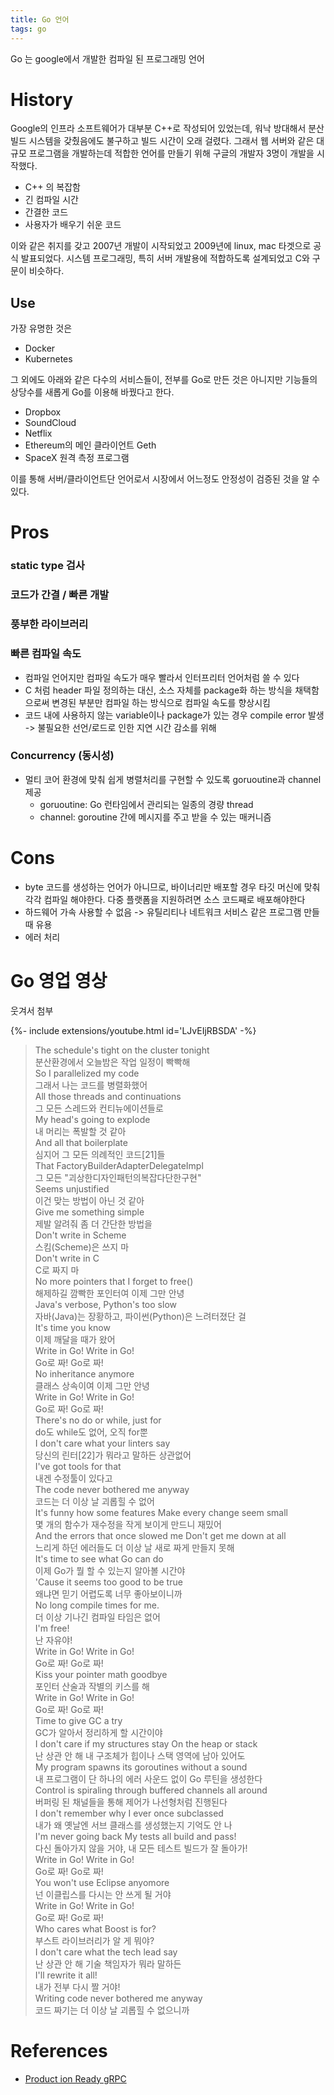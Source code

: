 ```yaml
---
title: Go 언어
tags: go
---
```


Go 는 google에서 개발한 컴파일 된 프로그래밍 언어

<!--more-->

# History

Google의 인프라 소프트웨어가 대부분 C++로 작성되어 있었는데, 워낙 방대해서 분산 빌드 시스템을 갖췄음에도 불구하고 빌드 시간이 오래 걸렸다. 그래서 웹 서버와 같은 대규모 프로그램을 개발하는데 적합한 언어를 만들기 위해 구글의 개발자 3명이 개발을 시작했다.

- C++ 의 복잡함
- 긴 컴파일 시간
- 간결한 코드
- 사용자가 배우기 쉬운 코드

이와 같은 취지를 갖고 2007년 개발이 시작되었고 2009년에 linux, mac 타겟으로 공식 발표되었다.
시스템 프로그래밍, 특히 서버 개발용에 적합하도록 설계되었고 C와 구문이 비슷하다.

## Use

가장 유명한 것은

- Docker
- Kubernetes

그 외에도 아래와 같은 다수의 서비스들이, 전부를 Go로 만든 것은 아니지만 기능들의 상당수를 새롭게 Go를 이용해 바꿨다고 한다.

- Dropbox
- SoundCloud
- Netflix
- Ethereum의 메인 클라이언트 Geth
- SpaceX 원격 측정 프로그램

이를 통해 서버/클라이언트단 언어로서 시장에서 어느정도 안정성이 검증된 것을 알 수 있다.

# Pros

### static type 검사

### 코드가 간결 / 빠른 개발

### 풍부한 라이브러리

### 빠른 컴파일 속도

- 컴파일 언어지만 컴파일 속도가 매우 빨라서 인터프리터 언어처럼 쓸 수 있다
- C 처럼 header 파일 정의하는 대신, 소스 자체를 package화 하는 방식을 채택함으로써 변경된 부분만 컴파일 하는 방식으로 컴파일 속도를 향상시킴
- 코드 내에 사용하지 않는 variable이나 package가 있는 경우 compile error 발생 -> 불필요한 선언/로드로 인한 지연 시간 감소를 위해

### Concurrency (동시성)

- 멀티 코어 환경에 맞춰 쉽게 병렬처리를 구현할 수 있도록 goruoutine과 channel 제공
  - goruoutine: Go 런타임에서 관리되는 일종의 경량 thread
  - channel: goroutine 간에 메시지를 주고 받을 수 있는 매커니즘

# Cons

- byte 코드를 생성하는 언어가 아니므로, 바이너리만 배포할 경우 타깃 머신에 맞춰 각각 컴파일 해야한다. 다중 플랫폼을 지원하려면 소스 코드째로 배포해야한다
- 하드웨어 가속 사용할 수 없음 -> 유틸리티나 네트워크 서비스 같은 프로그램 만들 때 유용
- 에러 처리

# Go 영업 영상

웃겨서 첨부

<div>{%- include extensions/youtube.html id='LJvEIjRBSDA' -%}</div>

> The schedule's tight on the cluster tonight   
분산환경에서 오늘밤은 작업 일정이 빡빡해      
So I parallelized my code   
그래서 나는 코드를 병렬화했어   
All those threads and continuations   
그 모든 스레드와 컨티뉴에이션들로   
My head's going to explode   
내 머리는 폭발할 것 같아   
And all that boilerplate   
심지어 그 모든 의례적인 코드[21]들   
That FactoryBuilderAdapterDelegateImpl   
그 모든 "괴상한디자인패턴의복잡다단한구현"   
Seems unjustified   
이건 맞는 방법이 아닌 것 같아   
Give me something simple   
제발 알려줘 좀 더 간단한 방법을   
Don't write in Scheme   
스킴(Scheme)은 쓰지 마   
Don't write in C   
C로 짜지 마   
No more pointers that I forget to free()   
해제하길 깜빡한 포인터여 이제 그만 안녕   
Java's verbose, Python's too slow   
자바(Java)는 장황하고, 파이썬(Python)은 느려터졌단 걸   
It's time you know   
이제 깨달을 때가 왔어   
Write in Go! Write in Go!   
Go로 짜! Go로 짜!   
No inheritance anymore   
클래스 상속이여 이제 그만 안녕   
Write in Go! Write in Go!   
Go로 짜! Go로 짜!   
There's no do or while, just for   
do도 while도 없어, 오직 for뿐   
I don't care what your linters say   
당신의 린터[22]가 뭐라고 말하든 상관없어   
I've got tools for that   
내겐 수정툴이 있다고   
The code never bothered me anyway   
코드는 더 이상 날 괴롭힐 수 없어   
It's funny how some features Make every change seem small   
몇 개의 함수가 재수정을 작게 보이게 만드니 재밌어   
And the errors that once slowed me Don't get me down at all   
느리게 하던 에러들도 더 이상 날 새로 짜게 만들지 못해   
It's time to see what Go can do   
이제 Go가 뭘 할 수 있는지 알아볼 시간야   
'Cause it seems too good to be true   
왜냐면 믿기 어렵도록 너무 좋아보이니까   
No long compile times for me.   
더 이상 기나긴 컴파일 타임은 없어   
I'm free!   
난 자유야!   
Write in Go! Write in Go!   
Go로 짜! Go로 짜!   
Kiss your pointer math goodbye   
포인터 산술과 작별의 키스를 해   
Write in Go! Write in Go!   
Go로 짜! Go로 짜!   
Time to give GC a try   
GC가 알아서 정리하게 할 시간이야   
I don't care if my structures stay On the heap or stack   
난 상관 안 해 내 구조체가 힙이나 스택 영역에 남아 있어도   
My program spawns its goroutines without a sound   
내 프로그램이 단 하나의 에러 사운드 없이 Go 루틴을 생성한다   
Control is spiraling through buffered channels all around   
버퍼링 된 채널들을 통해 제어가 나선형처럼 진행된다   
I don't remember why I ever once subclassed   
내가 왜 옛날엔 서브 클래스를 생성했는지 기억도 안 나   
I'm never going back My tests all build and pass!   
다신 돌아가지 않을 거야, 내 모든 테스트 빌드가 잘 돌아가!   
Write in Go! Write in Go!   
Go로 짜! Go로 짜!   
You won't use Eclipse anyomore   
넌 이클립스를 다시는 안 쓰게 될 거야   
Write in Go! Write in Go!   
Go로 짜! Go로 짜!   
Who cares what Boost is for?   
부스트 라이브러리가 알 게 뭐야?   
I don't care what the tech lead say   
난 상관 안 해 기술 책임자가 뭐라 말하든   
I'll rewrite it all!   
내가 전부 다시 짤 거야!   
Writing code never bothered me anyway   
코드 짜기는 더 이상 날 괴롭힐 수 없으니까   

# References

- [Product ion Ready gRPC](https://blog.banksalad.com/tech/production-ready-grpc-in-golang/)
